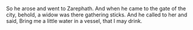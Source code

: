 So he arose and went to Zarephath. And when he came to the gate of the city, behold, a widow was there gathering sticks. And he called to her and said, Bring me a little water in a vessel, that I may drink.
